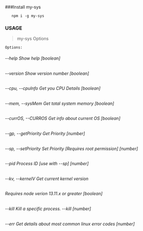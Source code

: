 ###Install my-sys
    
       npm i -g my-sys

### USAGE
> my-sys Options
    
    Options:
######  --help               Show help                                       [boolean]
######  --version            Show version number                             [boolean]
######  --cpu, --cpuInfo     Get you CPU Details                             [boolean]
######  --mem, --sysMem      Get total system memory                         [boolean]
######  --currOS, --CURROS   Get info about current OS                       [boolean]
######  --gp, --getPriority  Get Priority                                     [number]
######  --sp, --setPriority  Set Priority [Requires root permission]          [number]
######  --pid                Process ID [use with --sp]                       [number]
######  --kv, --kernelV      Get current kernel version
######                       Requires node verion 13.11.x or greater         [boolean]
######  --kill               Kill a specific process. --kill <PID>            [number]
######  --err                Get details about most common linux error codes  [number]